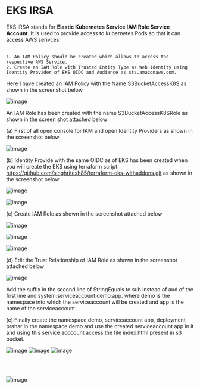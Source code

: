 # EKS IRSA

EKS IRSA stands for **Elastic Kubernetes Service IAM Role Service Account**. It is used to provide access to kubernetes Pods so that it can access AWS serivces.
<br> <br/>
```
1. An IAM Policy should be created which allows to access the respective AWS Service.
2. Create an IAM Role with Trusted Entity Type as Web Identity using Identity Provider of EKS OIDC and Audience as sts.amazonaws.com. 
```
Here I have created an IAM Policy with the Name S3BucketAccessK8S as shown in the screenshot below

![image](https://github.com/singhritesh85/EKS-Authentication/assets/56765895/9c1c6ca6-62ee-43a8-8650-9d90e8b2c8b7)

An IAM Role has been created with the name S3BucketAccessK8SRole as shown in the screen shot attached below

(a) First of all open console for IAM and open Identity Providers as shown in the screenshot below

![image](https://github.com/singhritesh85/EKS-Authentication/assets/56765895/8d8abf50-6bc2-425b-a55c-f44aedc36dde)

(b) Identity Provide with the same OIDC as of EKS has been created when you will create the EKS using terraform script https://github.com/singhritesh85/terraform-eks-withaddons.git as shown in the screenshot below

![image](https://github.com/singhritesh85/EKS-Authentication/assets/56765895/d3ae0690-18d7-4730-8720-e7bab806e449)

![image](https://github.com/singhritesh85/EKS-Authentication/assets/56765895/387c00c0-4b55-46eb-814a-d24e84c25387)

(c) Create IAM Role as shown in the screenshot attached below

![image](https://github.com/singhritesh85/EKS-Authentication/assets/56765895/4d5deced-efc1-45dc-9182-52c6e58c8400)

![image](https://github.com/singhritesh85/EKS-Authentication/assets/56765895/b5932743-8bf3-4cc2-a4da-19d7b9821aa0)

![image](https://github.com/singhritesh85/EKS-Authentication/assets/56765895/489238bb-b206-49ee-9bd4-4970e2906810)

(d) Edit the Trust Relationship of IAM Role as shown in the screenshot attached below

![image](https://github.com/singhritesh85/EKS-Authentication/assets/56765895/1be1cb76-42d2-4848-8eab-d241a5b3e10f)

Add the suffix in the second line of StringEquals to sub instead of aud of the first line and system:serviceaccount:demo:app. where demo is the namespace into which the serviceaccount will be created and app is the name of the serviceaccount.

(e) Finally create the namespace demo, serviceaccount app, deployment prahar in the namespace demo and use the created serviceaccount app in it and using this service acccount access the file index.html present in s3 bucket. 

![image](https://github.com/singhritesh85/EKS-Authentication/assets/56765895/30097c9f-82e5-4c97-9e9f-50b0da9a9019)
![image](https://github.com/singhritesh85/EKS-Authentication/assets/56765895/12f261dc-538d-4ff1-9f3b-57139ad361bf)
![image](https://github.com/singhritesh85/EKS-Authentication/assets/56765895/886d6838-831e-43ea-9e2b-17135cfde356)


<br> <br/>

![image](https://github.com/singhritesh85/EKS-Authentication/assets/56765895/f595213b-a564-4623-8070-3ae20810dd2a)




